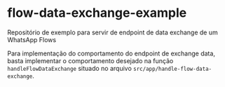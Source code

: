 # flow-data-exchange-example

Repositório de exemplo para servir de endpoint de data exchange de um WhatsApp Flows

Para implementação do comportamento do endpoint de exchange data, basta implementar o comportamento desejado na função `handleFlowDataExchange` situado no arquivo `src/app/handle-flow-data-exchange`.
